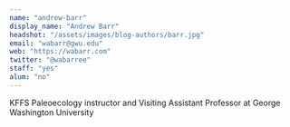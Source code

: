 ```yaml
---
name: "andrew-barr"
display_name: "Andrew Barr"
headshot: "/assets/images/blog-authors/barr.jpg"
email: "wabarr@gwu.edu"
web: "https://wabarr.com"
twitter: "@wabarree"
staff: "yes"
alum: "no"
---
```


KFFS Paleoecology instructor and Visiting Assistant Professor at George Washington University